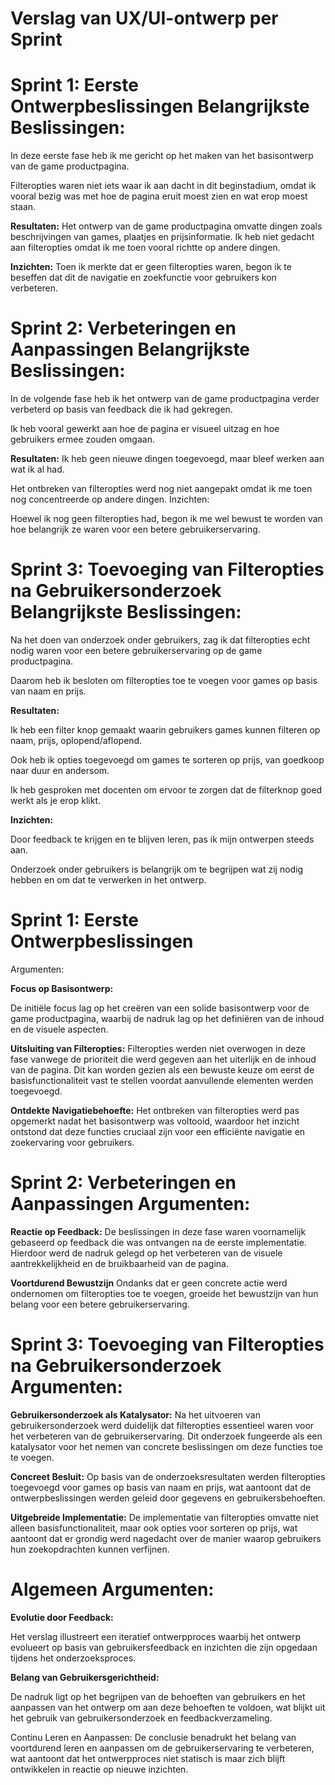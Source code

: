 # Verslag van UX/UI-ontwerp per Sprint

# Sprint 1: Eerste Ontwerpbeslissingen Belangrijkste Beslissingen:

In deze eerste fase heb ik me gericht op het maken van het basisontwerp van de game productpagina.

Filteropties waren niet iets waar ik aan dacht in dit beginstadium, omdat ik vooral bezig was met hoe de pagina eruit moest zien en wat erop moest staan.

**Resultaten:**
Het ontwerp van de game productpagina omvatte dingen zoals beschrijvingen van games, plaatjes en prijsinformatie.
Ik heb niet gedacht aan filteropties omdat ik me toen vooral richtte op andere dingen.

**Inzichten:**
Toen ik merkte dat er geen filteropties waren, begon ik te beseffen dat dit de navigatie en zoekfunctie voor gebruikers kon verbeteren.

# Sprint 2: Verbeteringen en Aanpassingen Belangrijkste Beslissingen:

In de volgende fase heb ik het ontwerp van de game productpagina verder verbeterd op basis van feedback die ik had gekregen.

Ik heb vooral gewerkt aan hoe de pagina er visueel uitzag en hoe gebruikers ermee zouden omgaan.

**Resultaten:**
Ik heb geen nieuwe dingen toegevoegd, maar bleef werken aan wat ik al had.

Het ontbreken van filteropties werd nog niet aangepakt omdat ik me toen nog concentreerde op andere dingen.
Inzichten:

Hoewel ik nog geen filteropties had, begon ik me wel bewust te worden van hoe belangrijk ze waren voor een betere gebruikerservaring.

# Sprint 3: Toevoeging van Filteropties na Gebruikersonderzoek Belangrijkste Beslissingen:

Na het doen van onderzoek onder gebruikers, zag ik dat filteropties echt nodig waren voor een betere gebruikerservaring op de game productpagina.

Daarom heb ik besloten om filteropties toe te voegen voor games op basis van naam en prijs.

**Resultaten:**

Ik heb een filter knop gemaakt waarin gebruikers games kunnen filteren op naam, prijs, oplopend/aflopend.

Ook heb ik opties toegevoegd om games te sorteren op prijs, van goedkoop naar duur en andersom.

Ik heb gesproken met docenten om ervoor te zorgen dat de filterknop goed werkt als je erop klikt.

**Inzichten:**

Door feedback te krijgen en te blijven leren, pas ik mijn ontwerpen steeds aan.

Onderzoek onder gebruikers is belangrijk om te begrijpen wat zij nodig hebben en om dat te verwerken in het ontwerp.


# Sprint 1: Eerste Ontwerpbeslissingen
Argumenten:

**Focus op Basisontwerp:**

De initiële focus lag op het creëren van een solide basisontwerp voor de game productpagina, waarbij de nadruk lag op het definiëren van de inhoud en de visuele aspecten.

**Uitsluiting van Filteropties:**
Filteropties werden niet overwogen in deze fase vanwege de prioriteit die werd gegeven aan het uiterlijk en de inhoud van de pagina. Dit kan worden gezien als een bewuste keuze om eerst de basisfunctionaliteit vast te stellen voordat aanvullende elementen werden toegevoegd.

**Ontdekte Navigatiebehoefte:**
Het ontbreken van filteropties werd pas opgemerkt nadat het basisontwerp was voltooid, waardoor het inzicht ontstond dat deze functies cruciaal zijn voor een efficiënte navigatie en zoekervaring voor gebruikers.

# Sprint 2: Verbeteringen en Aanpassingen Argumenten:

**Reactie op Feedback:**
De beslissingen in deze fase waren voornamelijk gebaseerd op feedback die was ontvangen na de eerste implementatie. Hierdoor werd de nadruk gelegd op het verbeteren van de visuele aantrekkelijkheid en de bruikbaarheid van de pagina.

**Voortdurend Bewustzijn**
Ondanks dat er geen concrete actie werd ondernomen om filteropties toe te voegen, groeide het bewustzijn van hun belang voor een betere gebruikerservaring.

# Sprint 3: Toevoeging van Filteropties na Gebruikersonderzoek Argumenten:

**Gebruikersonderzoek als Katalysator:**
Na het uitvoeren van gebruikersonderzoek werd duidelijk dat filteropties essentieel waren voor het verbeteren van de gebruikerservaring. Dit onderzoek fungeerde als een katalysator voor het nemen van concrete beslissingen om deze functies toe te voegen.

**Concreet Besluit:**
Op basis van de onderzoeksresultaten werden filteropties toegevoegd voor games op basis van naam en prijs, wat aantoont dat de ontwerpbeslissingen werden geleid door gegevens en gebruikersbehoeften.

**Uitgebreide Implementatie:**
De implementatie van filteropties omvatte niet alleen basisfunctionaliteit, maar ook opties voor sorteren op prijs, wat aantoont dat er grondig werd nagedacht over de manier waarop gebruikers hun zoekopdrachten kunnen verfijnen.


# Algemeen Argumenten:

**Evolutie door Feedback:**

Het verslag illustreert een iteratief ontwerpproces waarbij het ontwerp evolueert op basis van gebruikersfeedback en inzichten die zijn opgedaan tijdens het onderzoeksproces.

**Belang van Gebruikersgerichtheid:**

De nadruk ligt op het begrijpen van de behoeften van gebruikers en het aanpassen van het ontwerp om aan deze behoeften te voldoen, wat blijkt uit het gebruik van gebruikersonderzoek en feedbackverzameling.

Continu Leren en Aanpassen: De conclusie benadrukt het belang van voortdurend leren en aanpassen om de gebruikerservaring te verbeteren, wat aantoont dat het ontwerpproces niet statisch is maar zich blijft ontwikkelen in reactie op nieuwe inzichten.

